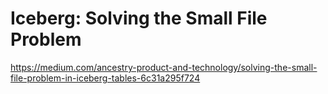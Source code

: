 # Iceberg: Solving the Small File Problem

https://medium.com/ancestry-product-and-technology/solving-the-small-file-problem-in-iceberg-tables-6c31a295f724
